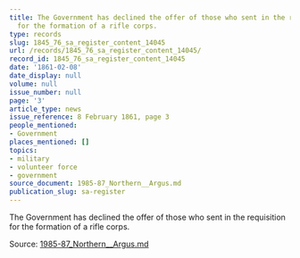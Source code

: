 ```yaml
---
title: The Government has declined the offer of those who sent in the requisition
  for the formation of a rifle corps.
type: records
slug: 1845_76_sa_register_content_14045
url: /records/1845_76_sa_register_content_14045/
record_id: 1845_76_sa_register_content_14045
date: '1861-02-08'
date_display: null
volume: null
issue_number: null
page: '3'
article_type: news
issue_reference: 8 February 1861, page 3
people_mentioned:
- Government
places_mentioned: []
topics:
- military
- volunteer force
- government
source_document: 1985-87_Northern__Argus.md
publication_slug: sa-register
---
```


The Government has declined the offer of those who sent in the requisition for the formation of a rifle corps.

Source: [1985-87_Northern__Argus.md](/downloads/markdown/1985-87_Northern__Argus.md)
